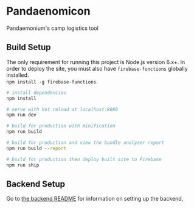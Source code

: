 # Pandaenomicon

Pandaemonium's camp logistics tool

## Build Setup

The only requirement for running this project is Node.js version 6.x+. In order to deploy the site, you must also have `firebase-functions` globally installed.  
`npm install -g firebase-functions`.  

``` bash
# install dependencies
npm install

# serve with hot reload at localhost:8080
npm run dev

# build for production with minification
npm run build

# build for production and view the bundle analyzer report
npm run build --report

# build for production then deploy built site to Firebase
npm run ship
```

## Backend Setup

Go to [the backend README](functions/README.md) for information on setting up the backend,
